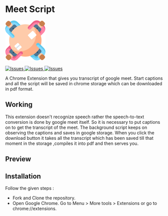 # Meet Script
![logo not found](https://github.com/RutvijDv/Google-Meet-Notes/blob/main/round-table-128.png?raw=true)

<a href="https://github.com/RutvijDv/Google-Meet-Notes/issues">
  <img alt="Issues" src="https://img.shields.io/github/issues/RutvijDv/Google-Meet-Notes" />
</a>

<a href="https://github.com/RutvijDv/Google-Meet-Notes/issues">
  <img alt="Issues" src="https://img.shields.io/badge/contribution-welcome-green" />
</a>

<a href="https://github.com/RutvijDv/Google-Meet-Notes/stargazers">
  <img alt="Issues" src="https://img.shields.io/github/stars/RutvijDv/Google-Meet-Notes" />
</a>

A Chrome Extension that gives you transcript of google meet. Start captions and all the script will be saved in chrome storage which can be downloaded in pdf format.



## Working

This extension doesn't recognize speech rather the speech-to-text conversion is done by google meet itself. So it is necessary to put captions on to get the transcript of the meet. The background script keeps on observing the captions and saves in google storage. When you click the download button it takes all the transcript which has been saved till that moment in the storage ,compiles it into pdf and then serves you.

## Preview



## Installation
Follow the given steps :
- Fork and Clone the repository.
- Open Google Chrome. Go to Menu > More tools > Extensions or go to chrome://extensions.




